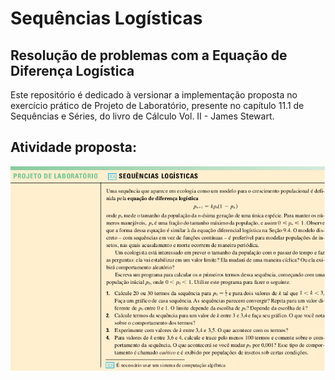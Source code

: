 # Sequências Logísticas
## Resolução de problemas com a Equação de Diferença Logística
Este repositório é dedicado à versionar a implementação proposta no exercício prático de Projeto de Laboratório, presente no capítulo 11.1 de Sequências e Séries, do livro de Cálculo Vol. II - James Stewart.

## Atividade proposta:
![Projeto de Laboratório proposto](assets/problema.png)
